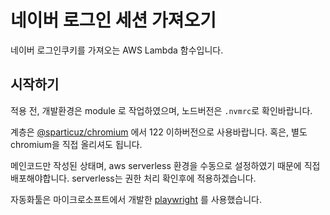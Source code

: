 # 네이버 로그인 세션 가져오기
네이버 로그인쿠키를 가져오는 AWS Lambda 함수입니다.

## 시작하기
적용 전, 개발환경은 module 로 작업하였으며, 노드버전은 `.nvmrc`로 확인바랍니다.

계층은 [@sparticuz/chromium](https://github.com/Sparticuz/chromium/releases) 에서 122 이하버전으로 사용바랍니다. 혹은, 별도 chromium을 직접 올리셔도 됩니다.

메인코드만 작성된 상태며, aws serverless 환경을 수동으로 설정하였기 때문에 직접 배포해야합니다. serverless는 권한 처리 확인후에 적용하겠습니다.

자동화툴은 마이크로소프트에서 개발한 [playwright](https://github.com/microsoft/playwright) 를 사용했습니다.